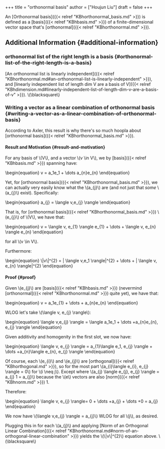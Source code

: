 +++
title = "orthonormal basis"
author = ["Houjun Liu"]
draft = false
+++

An [Orthonormal basis]({{< relref "KBhorthonormal_basis.md" >}}) is defined as a [basis]({{< relref "KBhbasis.md" >}}) of a finite-dimensional vector space that's [orthonormal]({{< relref "KBhorthonormal.md" >}}).


## Additional Information {#additional-information}


### orthonormal list of the right length is a basis {#orthonormal-list-of-the-right-length-is-a-basis}

[An orthonormal list is linearly independent]({{< relref "KBhorthonormal.md#an-orthonormal-list-is-linearly-independent" >}}), and [linearly independent list of length dim V are a basis of V]({{< relref "KBhdimension.md#linearly-independent-list-of-length-dim-v-are-a-basis-of-v" >}}). \\(\blacksquare\\)


### Writing a vector as a linear combination of orthonormal basis {#writing-a-vector-as-a-linear-combination-of-orthonormal-basis}

According to Axler, this result is why there's so much hoopla about [orthonormal basis]({{< relref "KBhorthonormal_basis.md" >}}).


#### Result and Motivation {#result-and-motivation}

For any basis of \\(V\\), and a vector \\(v \in V\\), we by [basis]({{< relref "KBhbasis.md" >}}) spanning have:

\begin{equation}
v = a\_1e\_1 + \dots a\_{n}e\_{n}
\end{equation}

Yet, for [orthonormal basis]({{< relref "KBhorthonormal_basis.md" >}}), we can actually very easily know what the \\(a\_{j}\\) are (and not just that _some_ \\(a\_{j}\\) exist). Specifically:

\begin{equation}
a\_{j} = \langle v,e\_{j} \rangle
\end{equation}

That is, for [orthonormal basis]({{< relref "KBhorthonormal_basis.md" >}}) \\(e\_{j}\\) of \\(V\\), we have that:

\begin{equation}
v = \langle v, e\_{1} \rangle e\_{1} + \dots + \langle v, e\_{n} \rangle e\_{n}
\end{equation}

for all \\(v \in V\\).

Furthermore:

\begin{equation}
\\|v\\|^{2} = | \langle v,e\_1 \rangle|^{2} + \dots + | \langle v, e\_{n} \rangle|^{2}
\end{equation}


#### Proof {#proof}

Given \\(e\_{j}\\) are [basis]({{< relref "KBhbasis.md" >}}) (nevermind [orthonormal]({{< relref "KBhorthonormal.md" >}}) quite yet), we have that:

\begin{equation}
v = a\_1e\_{1} + \dots + a\_{n}e\_{n}
\end{equation}

WLOG let's take \\(\langle v, e\_{j} \rangle\\):

\begin{equation}
\langle v,e\_{j} \rangle = \langle a\_1e\_1 + \dots +a\_{n}e\_{n}, e\_{j} \rangle
\end{equation}

Given additivity and homogenity in the first slot, we now have:

\begin{equation}
\langle v, e\_{j} \rangle = a\_{1}\langle e\_1, e\_{j} \rangle + \dots +a\_{n}\langle e\_{n}, e\_{j} \rangle
\end{equation}

Of course, each \\(e\_{i}\\) and \\(e\_{j}\\) are [orthogonal]({{< relref "KBhorthogonal.md" >}}), so for the most part \\(a\_{i}\langle e\_{i}, e\_{j} \rangle = 0\\) for \\(i \neq j\\). Except where \\(a\_{j} \langle e\_{j}, e\_{j} \rangle = a\_{j} 1 = a\_{j}\\) because the \\(e\\) vectors are also [norm]({{< relref "KBhnorm.md" >}}) 1.

Therefore:

\begin{equation}
\langle v, e\_{j} \rangle= 0 + \dots +a\_{j} + \dots +0 = a\_{j}
\end{equation}

We now have \\(\langle v,e\_{j} \rangle = a\_{j}\\) WLOG for all \\(j\\), as desired.

Plugging this in for each \\(a\_{j}\\) and applying [Norm of an Orthogonal Linear Combination]({{< relref "KBhorthonormal.md#norm-of-an-orthogonal-linear-combination" >}}) yields the \\(\\|v\\|^{2}\\) equation above. \\(\blacksquare\\)

